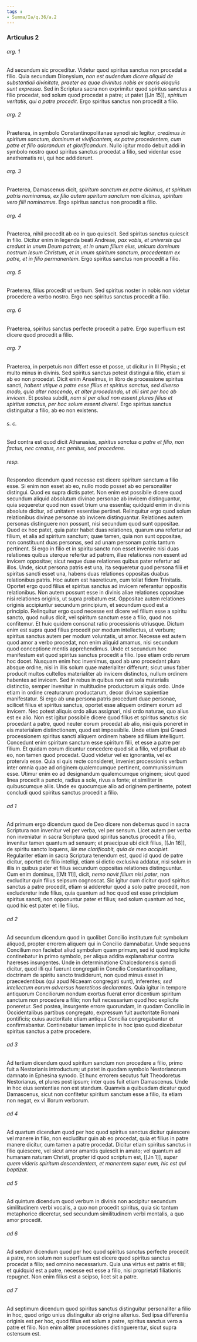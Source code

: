 ```yaml
---
tags : 
- Summa/Ia/q.36/a.2
---
```


### Articulus 2

###### arg. 1
Ad secundum sic proceditur. Videtur quod spiritus sanctus non procedat a filio. Quia secundum Dionysium, *non est audendum dicere aliquid de substantiali divinitate, praeter ea quae divinitus nobis ex sacris eloquiis sunt expressa*. Sed in Scriptura sacra non exprimitur quod spiritus sanctus a filio procedat, sed solum quod procedat a patre; ut patet [[Jn 15]], *spiritum veritatis, qui a patre procedit*. Ergo spiritus sanctus non procedit a filio.

###### arg. 2
Praeterea, in symbolo Constantinopolitanae synodi sic legitur, *credimus in spiritum sanctum, dominum et vivificantem, ex patre procedentem, cum patre et filio adorandum et glorificandum*. Nullo igitur modo debuit addi in symbolo nostro quod spiritus sanctus procedat a filio, sed videntur esse anathematis rei, qui hoc addiderunt.

###### arg. 3
Praeterea, Damascenus dicit, *spiritum sanctum ex patre dicimus, et spiritum patris nominamus, ex filio autem spiritum sanctum non dicimus, spiritum vero filii nominamus*. Ergo spiritus sanctus non procedit a filio.

###### arg. 4
Praeterea, nihil procedit ab eo in quo quiescit. Sed spiritus sanctus quiescit in filio. Dicitur enim in legenda beati Andreae, *pax vobis, et universis qui credunt in unum Deum patrem, et in unum filium eius, unicum dominum nostrum Iesum Christum, et in unum spiritum sanctum, procedentem ex patre, et in filio permanentem*. Ergo spiritus sanctus non procedit a filio.

###### arg. 5
Praeterea, filius procedit ut verbum. Sed spiritus noster in nobis non videtur procedere a verbo nostro. Ergo nec spiritus sanctus procedit a filio.

###### arg. 6
Praeterea, spiritus sanctus perfecte procedit a patre. Ergo superfluum est dicere quod procedit a filio.

###### arg. 7
Praeterea, in perpetuis non differt esse et posse, ut dicitur in III Physic.; et multo minus in divinis. Sed spiritus sanctus potest distingui a filio, etiam si ab eo non procedat. Dicit enim Anselmus, in libro de processione spiritus sancti, *habent utique a patre esse filius et spiritus sanctus, sed diverso modo, quia alter nascendo, et alter procedendo, ut alii sint per hoc ab invicem*. Et postea subdit, *nam si per aliud non essent plures filius et spiritus sanctus, per hoc solum essent diversi*. Ergo spiritus sanctus distinguitur a filio, ab eo non existens.

###### s. c.
Sed contra est quod dicit Athanasius, *spiritus sanctus a patre et filio, non factus, nec creatus, nec genitus, sed procedens*.

###### resp.
Respondeo dicendum quod necesse est dicere spiritum sanctum a filio esse. Si enim non esset ab eo, nullo modo posset ab eo personaliter distingui. Quod ex supra dictis patet. Non enim est possibile dicere quod secundum aliquid absolutum divinae personae ab invicem distinguantur, quia sequeretur quod non esset trium una essentia; quidquid enim in divinis absolute dicitur, ad unitatem essentiae pertinet. Relinquitur ergo quod solum relationibus divinae personae ab invicem distinguantur. Relationes autem personas distinguere non possunt, nisi secundum quod sunt oppositae. Quod ex hoc patet, quia pater habet duas relationes, quarum una refertur ad filium, et alia ad spiritum sanctum; quae tamen, quia non sunt oppositae, non constituunt duas personas, sed ad unam personam patris tantum pertinent. Si ergo in filio et in spiritu sancto non esset invenire nisi duas relationes quibus uterque refertur ad patrem, illae relationes non essent ad invicem oppositae; sicut neque duae relationes quibus pater refertur ad illos. Unde, sicut persona patris est una, ita sequeretur quod persona filii et spiritus sancti esset una, habens duas relationes oppositas duabus relationibus patris. Hoc autem est haereticum, cum tollat fidem Trinitatis. Oportet ergo quod filius et spiritus sanctus ad invicem referantur oppositis relationibus. Non autem possunt esse in divinis aliae relationes oppositae nisi relationes originis, ut supra probatum est. Oppositae autem relationes originis accipiuntur secundum principium, et secundum quod est a principio. Relinquitur ergo quod necesse est dicere vel filium esse a spiritu sancto, quod nullus dicit, vel spiritum sanctum esse a filio, quod nos confitemur. Et huic quidem consonat ratio processionis utriusque. Dictum enim est supra quod filius procedit per modum intellectus, ut verbum; spiritus sanctus autem per modum voluntatis, ut amor. Necesse est autem quod amor a verbo procedat, non enim aliquid amamus, nisi secundum quod conceptione mentis apprehendimus. Unde et secundum hoc manifestum est quod spiritus sanctus procedit a filio. Ipse etiam ordo rerum hoc docet. Nusquam enim hoc invenimus, quod ab uno procedant plura absque ordine, nisi in illis solum quae materialiter differunt; sicut unus faber producit multos cultellos materialiter ab invicem distinctos, nullum ordinem habentes ad invicem. Sed in rebus in quibus non est sola materialis distinctio, semper invenitur in multitudine productorum aliquis ordo. Unde etiam in ordine creaturarum productarum, decor divinae sapientiae manifestatur. Si ergo ab una persona patris procedunt duae personae, scilicet filius et spiritus sanctus, oportet esse aliquem ordinem eorum ad invicem. Nec potest aliquis ordo alius assignari, nisi ordo naturae, quo alius est ex alio. Non est igitur possibile dicere quod filius et spiritus sanctus sic procedant a patre, quod neuter eorum procedat ab alio, nisi quis poneret in eis materialem distinctionem, quod est impossibile. Unde etiam ipsi Graeci processionem spiritus sancti aliquem ordinem habere ad filium intelligunt. Concedunt enim spiritum sanctum esse spiritum filii, et esse a patre per filium. Et quidam eorum dicuntur concedere quod sit a filio, vel profluat ab eo, non tamen quod procedat. Quod videtur vel ex ignorantia, vel ex protervia esse. Quia si quis recte consideret, inveniet processionis verbum inter omnia quae ad originem qualemcumque pertinent, communissimum esse. Utimur enim eo ad designandum qualemcumque originem; sicut quod linea procedit a puncto, radius a sole, rivus a fonte; et similiter in quibuscumque aliis. Unde ex quocumque alio ad originem pertinente, potest concludi quod spiritus sanctus procedit a filio.

###### ad 1
Ad primum ergo dicendum quod de Deo dicere non debemus quod in sacra Scriptura non invenitur vel per verba, vel per sensum. Licet autem per verba non inveniatur in sacra Scriptura quod spiritus sanctus procedit a filio, invenitur tamen quantum ad sensum; et praecipue ubi dicit filius, [[Jn 16]], de spiritu sancto loquens, *ille me clarificabit, quia de meo accipiet*. Regulariter etiam in sacra Scriptura tenendum est, quod id quod de patre dicitur, oportet de filio intelligi, etiam si dictio exclusiva addatur, nisi solum in illis in quibus pater et filius secundum oppositas relationes distinguuntur. Cum enim dominus, [[Mt 11]], dicit, *nemo novit filium nisi pater*, non excluditur quin filius seipsum cognoscat. Sic igitur cum dicitur quod spiritus sanctus a patre procedit, etiam si adderetur quod a solo patre procedit, non excluderetur inde filius, quia quantum ad hoc quod est esse principium spiritus sancti, non opponuntur pater et filius; sed solum quantum ad hoc, quod hic est pater et ille filius.

###### ad 2
Ad secundum dicendum quod in quolibet Concilio institutum fuit symbolum aliquod, propter errorem aliquem qui in Concilio damnabatur. Unde sequens Concilium non faciebat aliud symbolum quam primum, sed id quod implicite continebatur in primo symbolo, per aliqua addita explanabatur contra haereses insurgentes. Unde in determinatione Chalcedonensis synodi dicitur, quod illi qui fuerunt congregati in Concilio Constantinopolitano, doctrinam de spiritu sancto tradiderunt, non quod minus esset in praecedentibus (qui apud Nicaeam congregati sunt), inferentes; *sed intellectum eorum adversus haereticos declarantes*. Quia igitur in tempore antiquorum Conciliorum nondum exortus fuerat error dicentium spiritum sanctum non procedere a filio; non fuit necessarium quod hoc explicite poneretur. Sed postea, insurgente errore quorundam, in quodam Concilio in Occidentalibus partibus congregato, expressum fuit auctoritate Romani pontificis; cuius auctoritate etiam antiqua Concilia congregabantur et confirmabantur. Continebatur tamen implicite in hoc ipso quod dicebatur spiritus sanctus a patre procedere.

###### ad 3
Ad tertium dicendum quod spiritum sanctum non procedere a filio, primo fuit a Nestorianis introductum; ut patet in quodam symbolo Nestorianorum damnato in Ephesina synodo. Et hunc errorem secutus fuit Theodoretus Nestorianus, et plures post ipsum; inter quos fuit etiam Damascenus. Unde in hoc eius sententiae non est standum. Quamvis a quibusdam dicatur quod Damascenus, sicut non confitetur spiritum sanctum esse a filio, ita etiam non negat, ex vi illorum verborum.

###### ad 4
Ad quartum dicendum quod per hoc quod spiritus sanctus dicitur quiescere vel manere in filio, non excluditur quin ab eo procedat, quia et filius in patre manere dicitur, cum tamen a patre procedat. Dicitur etiam spiritus sanctus in filio quiescere, vel sicut amor amantis quiescit in amato; vel quantum ad humanam naturam Christi, propter id quod scriptum est, [[Jn 1]], *super quem videris spiritum descendentem, et manentem super eum, hic est qui baptizat*.

###### ad 5
Ad quintum dicendum quod verbum in divinis non accipitur secundum similitudinem verbi vocalis, a quo non procedit spiritus, quia sic tantum metaphorice diceretur, sed secundum similitudinem verbi mentalis, a quo amor procedit.

###### ad 6
Ad sextum dicendum quod per hoc quod spiritus sanctus perfecte procedit a patre, non solum non superfluum est dicere quod spiritus sanctus procedat a filio; sed omnino necessarium. Quia una virtus est patris et filii; et quidquid est a patre, necesse est esse a filio, nisi proprietati filiationis repugnet. Non enim filius est a seipso, licet sit a patre.

###### ad 7
Ad septimum dicendum quod spiritus sanctus distinguitur personaliter a filio in hoc, quod origo unius distinguitur ab origine alterius. Sed ipsa differentia originis est per hoc, quod filius est solum a patre, spiritus sanctus vero a patre et filio. Non enim aliter processiones distinguerentur, sicut supra ostensum est.

